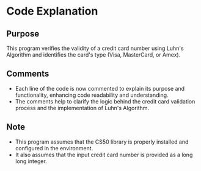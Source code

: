 # Code Explanation

## Purpose
This program verifies the validity of a credit card number using Luhn's Algorithm and identifies the card's type (Visa, MasterCard, or Amex).

## Comments
- Each line of the code is now commented to explain its purpose and functionality, enhancing code readability and understanding.
- The comments help to clarify the logic behind the credit card validation process and the implementation of Luhn's Algorithm.

## Note
- This program assumes that the CS50 library is properly installed and configured in the environment.
- It also assumes that the input credit card number is provided as a long long integer.
